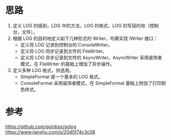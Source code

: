 # 思路
1. 定义 LOG 的级别，LOG 中的方法，LOG 的格式，LOG 的写目的地（控制台，文件）。
2. 根据 LOG 的目的地定义如下几种形式的 Writer，均需实现 IWriter 接口：
	- 定义将 LOG 记录到控制台的 ConsoleWriter。
	- 定义将 LOG 同步记录到文件的 FileWriter。
	- 定义将 LOG 异步记录到文件的 AsyncWriter。AsyncWriter 采用装饰者模式，在 FileWriter 的基础上增加了异步操作。
3. 定义多种 LOG 格式，供选用。
    - SimpleFormat 是一个基本的 LOG 格式。
    - ConsoleFormat 采用装饰者模式，在 SimpleFormat 基础上附加了打印颜色样式。

# 参考
https://github.com/goinbox/golog
https://www.jianshu.com/p/20d0f74c3c08
